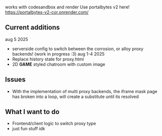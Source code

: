 works with codesandbox and render
Use portalbytes v2 here! https://portalbytes-v2-cor.onrender.com/

## Current additions
aug 5 2025
- serverside config to switch between the corrosion, or alloy proxy backends! (work in progress :3)
aug 1-4 2025
- Replace history state for proxy.html
- 2D **GAME** styled chatroom with custom image

## Issues
- With the implementation of multi proxy backends, the iframe mask page has broken into a loop, will create a substitute until its resolved

## What I want to do
- Frontend/client logic to switch proxy type
- just fun stuff idk
